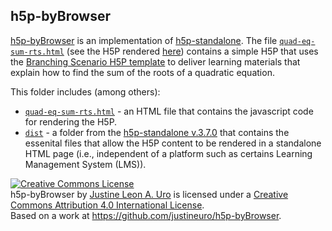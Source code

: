 ## h5p-byBrowser
[h5p-byBrowser](https://github.com/justineuro/h5p-byBrowser) is an implementation of [h5p-standalone](https://github.com/tunapanda/h5p-standalone).  The file [`quad-eq-sum-rts.html`](./quad-eq-sum-rts.html) (see the H5P rendered [here](https://justineuro.github.io/h5p-byBrowser/quad-eq-sum-rts.html)) contains a simple H5P that uses the [Branching Scenario H5P template](https://h5p.org/branching-scenario) to deliver learning materials that explain how to find the sum of the roots of a quadratic equation.  
  
This folder includes (among others):  
  
* [`quad-eq-sum-rts.html`](./quad-eq-sum-rts.html) - an HTML file that contains the javascript code for rendering the H5P.
* [`dist`](./dist) - a folder from the [h5p-standalone v.3.7.0](https://github.com/tunapanda/h5p-standalone) that contains the essenital files that allow the H5P content to be rendered in a standalone HTML page (i.e., independent of a platform such as certains Learning Management System (LMS)).  
  
<a rel="license" href="http://creativecommons.org/licenses/by/4.0/"><img alt="Creative Commons License" style="border-width:0" src="https://i.creativecommons.org/l/by/4.0/80x15.png" /></a><br /><span xmlns:dct="http://purl.org/dc/terms/" property="dct:title">h5p-byBrowser</span> by <a xmlns:cc="http://creativecommons.org/ns#" href="https://github.com/justineuro/" property="cc:attributionName" rel="cc:attributionURL">Justine Leon A. Uro</a> is licensed under a <a rel="license" href="http://creativecommons.org/licenses/by/4.0/">Creative Commons Attribution 4.0 International License</a>.<br />Based on a work at <a xmlns:dct="http://purl.org/dc/terms/" href="https://github.com/justineuro/h5p-byBrowser" rel="dct:source">https://github.com/justineuro/h5p-byBrowser</a>.